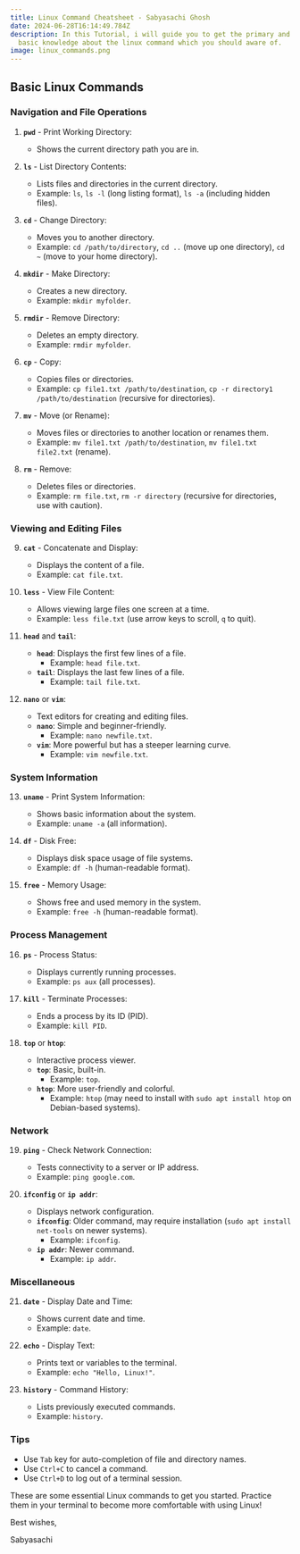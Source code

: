 ```yaml
---
title: Linux Command Cheatsheet - Sabyasachi Ghosh
date: 2024-06-28T16:14:49.784Z
description: In this Tutorial, i will guide you to get the primary and very
  basic knowledge about the linux command which you should aware of.
image: linux_commands.png
---
```

## Basic Linux Commands

### Navigation and File Operations

1. **`pwd`** - Print Working Directory:
   - Shows the current directory path you are in.

2. **`ls`** - List Directory Contents:
   - Lists files and directories in the current directory.
   - Example: `ls`, `ls -l` (long listing format), `ls -a` (including hidden files).

3. **`cd`** - Change Directory:
   - Moves you to another directory.
   - Example: `cd /path/to/directory`, `cd ..` (move up one directory), `cd ~` (move to your home directory).

4. **`mkdir`** - Make Directory:
   - Creates a new directory.
   - Example: `mkdir myfolder`.

5. **`rmdir`** - Remove Directory:
   - Deletes an empty directory.
   - Example: `rmdir myfolder`.

6. **`cp`** - Copy:
   - Copies files or directories.
   - Example: `cp file1.txt /path/to/destination`, `cp -r directory1 /path/to/destination` (recursive for directories).

7. **`mv`** - Move (or Rename):
   - Moves files or directories to another location or renames them.
   - Example: `mv file1.txt /path/to/destination`, `mv file1.txt file2.txt` (rename).

8. **`rm`** - Remove:
   - Deletes files or directories.
   - Example: `rm file.txt`, `rm -r directory` (recursive for directories, use with caution).

### Viewing and Editing Files

9. **`cat`** - Concatenate and Display:
   - Displays the content of a file.
   - Example: `cat file.txt`.

10. **`less`** - View File Content:
    - Allows viewing large files one screen at a time.
    - Example: `less file.txt` (use arrow keys to scroll, `q` to quit).

11. **`head`** and **`tail`**:
    - **`head`**: Displays the first few lines of a file.
      - Example: `head file.txt`.
    - **`tail`**: Displays the last few lines of a file.
      - Example: `tail file.txt`.

12. **`nano`** or **`vim`**:
    - Text editors for creating and editing files.
    - **`nano`**: Simple and beginner-friendly.
      - Example: `nano newfile.txt`.
    - **`vim`**: More powerful but has a steeper learning curve.
      - Example: `vim newfile.txt`.

### System Information

13. **`uname`** - Print System Information:
    - Shows basic information about the system.
    - Example: `uname -a` (all information).

14. **`df`** - Disk Free:
    - Displays disk space usage of file systems.
    - Example: `df -h` (human-readable format).

15. **`free`** - Memory Usage:
    - Shows free and used memory in the system.
    - Example: `free -h` (human-readable format).

### Process Management

16. **`ps`** - Process Status:
    - Displays currently running processes.
    - Example: `ps aux` (all processes).

17. **`kill`** - Terminate Processes:
    - Ends a process by its ID (PID).
    - Example: `kill PID`.

18. **`top`** or **`htop`**:
    - Interactive process viewer.
    - **`top`**: Basic, built-in.
      - Example: `top`.
    - **`htop`**: More user-friendly and colorful.
      - Example: `htop` (may need to install with `sudo apt install htop` on Debian-based systems).

### Network

19. **`ping`** - Check Network Connection:
    - Tests connectivity to a server or IP address.
    - Example: `ping google.com`.

20. **`ifconfig`** or **`ip addr`**:
    - Displays network configuration.
    - **`ifconfig`**: Older command, may require installation (`sudo apt install net-tools` on newer systems).
      - Example: `ifconfig`.
    - **`ip addr`**: Newer command.
      - Example: `ip addr`.


### Miscellaneous

21. **`date`** - Display Date and Time:
    - Shows current date and time.
    - Example: `date`.

22. **`echo`** - Display Text:
    - Prints text or variables to the terminal.
    - Example: `echo "Hello, Linux!"`.

23. **`history`** - Command History:
    - Lists previously executed commands.
    - Example: `history`.

### Tips

- Use `Tab` key for auto-completion of file and directory names.
- Use `Ctrl+C` to cancel a command.
- Use `Ctrl+D` to log out of a terminal session.

These are some essential Linux commands to get you started. Practice them in your terminal to become more comfortable with using Linux! 

Best wishes, 

Sabyasachi